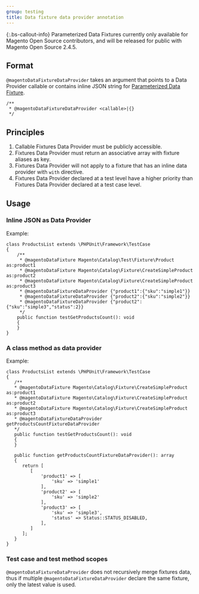 ```yaml
---
group: testing
title: Data fixture data provider annotation
---
```


{:.bs-callout-info}
Parameterized Data Fixtures currently only available for Magento Open Source contributors, and will be released for public with Magento Open Source 2.4.5.

## Format

`@magentoDataFixtureDataProvider` takes an argument that points to a Data Provider callable or contains inline JSON string for [Parameterized Data Fixture][parameterizedDataFixtures].

```php?start_inline=1
/**
 * @magentoDataFixtureDataProvider <callable>|{}
 */
```

## Principles

1. Callable Fixtures Data Provider must be publicly accessible.
1. Fixtures Data Provider must return an associative array with fixture aliases as key.
1. Fixtures Data Provider will not apply to a fixture that has an inline data provider with `with` directive.
1. Fixtures Data Provider declared at a test level have a higher priority than Fixtures Data Provider declared at a test case level.

## Usage

### Inline JSON as Data Provider

Example:

```php?start_inline=1
class ProductsList extends \PHPUnit\Framework\TestCase
{
    /**
     * @magentoDataFixture Magento\Catalog\Test\Fixture\Product as:product1
     * @magentoDataFixture Magento\Catalog\Fixture\CreateSimpleProduct as:product2
     * @magentoDataFixture Magento\Catalog\Fixture\CreateSimpleProduct as:product3
     * @magentoDataFixtureDataProvider {"product1":{"sku":"simple1"}}
     * @magentoDataFixtureDataProvider {"product2":{"sku":"simple2"}}
     * @magentoDataFixtureDataProvider {"product2":{"sku":"simple3","status":2}}
     */
    public function testGetProductsCount(): void
    {
    }
}
```

### A class method as data provider

Example:

```php?start_inline=1
class ProductsList extends \PHPUnit\Framework\TestCase
{
   /**
   * @magentoDataFixture Magento\Catalog\Fixture\CreateSimpleProduct as:product1
   * @magentoDataFixture Magento\Catalog\Fixture\CreateSimpleProduct as:product2
   * @magentoDataFixture Magento\Catalog\Fixture\CreateSimpleProduct as:product3
   * @magentoDataFixtureDataProvider getProductsCountFixtureDataProvider
   */
   public function testGetProductsCount(): void
   {
   }

   public function getProductsCountFixtureDataProvider(): array
   {
      return [
         [
             'product1' => [
                 'sku' => 'simple1'
             ],
             'product2' => [
                 'sku' => 'simple2'
             ],
             'product3' => [
                 'sku' => 'simple3',
                 'status' => Status::STATUS_DISABLED,
             ],
         ]
      ];
   }
}
```

### Test case and test method scopes

`@magentoDataFixtureDataProvider` does not recursively merge fixtures data, thus if multiple `@magentoDataFixtureDataProvider` declare the same fixture, only the latest value is used.

<!-- Link definitions -->

[parameterizedDataFixtures]: ../parameterized_data_fixtures.html
